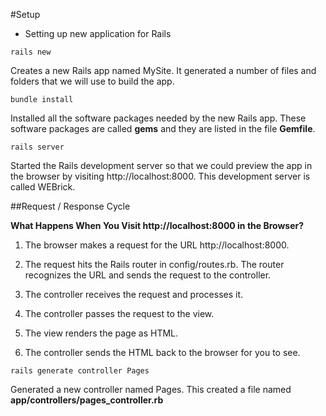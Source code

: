 #Setup

- Setting up new application for Rails

```
rails new
```

Creates a new Rails app named MySite. It generated a number of files and folders that we will use to build the app.

```
bundle install
```

Installed all the software packages needed by the new Rails app. These software packages are called **gems** and 
they are listed in the file **Gemfile**.

```
rails server
```

Started the Rails development server so that we could preview the app in the browser by visiting http://localhost:8000.
This development server is called WEBrick.

##Request / Response Cycle

**What Happens When You Visit http://localhost:8000 in the Browser?**

1. The browser makes a request for the URL http://localhost:8000.

2. The request hits the Rails router in config/routes.rb. The router recognizes the URL and sends the request to 
the controller.

3. The controller receives the request and processes it.

4. The controller passes the request to the view.

5. The view renders the page as HTML.

6. The controller sends the HTML back to the browser for you to see.

```
rails generate controller Pages
```

Generated a new controller named Pages. This created a file named **app/controllers/pages_controller.rb**
